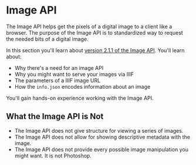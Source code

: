 # Image API

The Image API helps get the pixels of a digital image to a client like a browser. The purpose of the Image API is to standardized way to request the needed bits of a digital image.

In this section you'll learn about [version 2.1.1 of the Image API](http://iiif.io/api/image/2.1/). You'll learn about:

- Why there's a need for an image API
- Why you might want to serve your images via IIIF
- The parameters of a IIIF image URL
- How the `info.json` encodes information about an image

You'll gain hands-on experience working with the Image API.

<!-- #backlog:390 What other learning objectives? -->

## What the Image API is Not

- The Image API does not give structure for viewing a series of images.
- The Image API does not allow for showing descriptive metadata with the image.
- The Image API does not provide every possible image manipulation you might want. It is not Photoshop.
<!-- #backlog:220 Any other things we might want to say about what the Image API is not? -->
